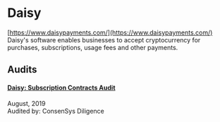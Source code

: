 
# Daisy
  
[https://www.daisypayments.com/](https://www.daisypayments.com/)<br>
Daisy's software enables businesses to accept cryptocurrency for purchases, subscriptions, usage fees and other payments.


## Audits



#### [Daisy: Subscription Contracts Audit](https://github.com/ConsenSys/daisy-audit-report-2019-08)

August, 2019<br>
Audited by: ConsenSys Diligence<br>

      

  



